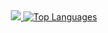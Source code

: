 <div align="center">
<a href="https://github.com/anuraghazra/github-readme-stats">
  <img src="https://github-readme-stats.vercel.app/api?username=Sara-kodehode&show_icons=true&theme=ambient_gradient">
 </a>

<a href="https://github.com/anuraghazra/github-readme-stats">
    <img src="https://github-readme-stats.vercel.app/api/top-langs/?username=Sara-kodehode&layout=compact&show_icons=true&theme=ambient_gradient" alt="Top Languages">
  </a>
</div>
